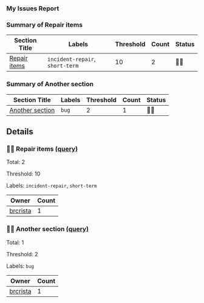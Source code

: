 ### My Issues Report
### Summary of Repair items
| Section Title | Labels | Threshold | Count | Status |
| -- | -- | -- | -- | -- |
| [Repair items](#Repair-items) | `incident-repair`, `short-term` | 10 | 2 | 💚🥳 |
### Summary of Another section
| Section Title | Labels | Threshold | Count | Status |
| -- | -- | -- | -- | -- |
| [Another section](#Another-section) | `bug` | 2 | 1 | 💚🥳 |
## Details
### 💚🥳 Repair items [(query)](https://github.com/brcrista/summarize-issues-test/issues?q=is%3Aissue%2Bis%3Aopen%2Blabel%3Aincident-repair%2Blabel%3Ashort-term)
Total: 2

Threshold: 10

Labels: `incident-repair`, `short-term`

| Owner | Count |
| -- | -- |
| [brcrista](https://github.com/brcrista/summarize-issues-test/issues?q=is%3Aissue%2Bis%3Aopen%2Blabel%3Aincident-repair%2Blabel%3Ashort-term%2Bassignee%3Abrcrista) | 1 |
### 💚🥳 Another section [(query)](https://github.com/brcrista/summarize-issues-test/issues?q=is%3Aissue%2Bis%3Aopen%2Blabel%3Abug)
Total: 1

Threshold: 2

Labels: `bug`

| Owner | Count |
| -- | -- |
| [brcrista](https://github.com/brcrista/summarize-issues-test/issues?q=is%3Aissue%2Bis%3Aopen%2Blabel%3Abug%2Bassignee%3Abrcrista) | 1 |
